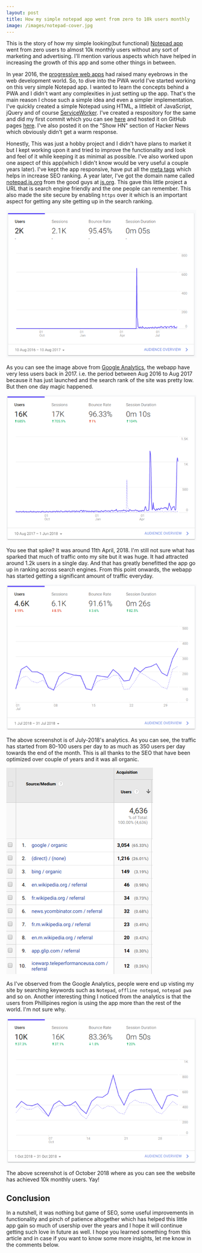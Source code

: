```yaml
---
layout: post
title: How my simple notepad app went from zero to 10k users monthly
image: /images/notepad-cover.jpg
---
```


This is the story of how my simple looking(but functional) [Notepad app](https://notepad.js.org/) went from zero users to almost 10k monthly users without any sort of marketing and advertising. I'll mention various aspects which have helped in increasing the growth of this app and some other things in between.

In year 2016, the [progressive web apps](https://developers.google.com/web/progressive-web-apps/) had raised many eyebrows in the web development world. So, to dive into the PWA world I've started working on this very simple Notepad app. I wanted to learn the concepts behind a PWA and I didn't want any complexities in just setting up the app. That's the main reason I chose such a simple idea and even a simpler implementation. I've quickly created a simple Notepad using HTML, a littlebit of JavaScript, jQuery and of course [ServiceWorker](https://developers.google.com/web/fundamentals/primers/service-workers/). I've created a respository for the same and did my first commit which you can see [here](https://github.com/amitmerchant1990/notepad/commit/0ee864d78f6a7be76120a6267592f586c265d82e) and hosted it on GitHub pages [here](https://www.amitmerchant.com/notepad/). I've also posted it on the "Show HN" section of Hacker News which obviously didn't get a warm response.

Honestly, This was just a hobby project and I didn't have plans to market it but I kept working upon it and tried to improve the functionality and look and feel of it while keeping it as minimal as possible. I've also worked upon one aspect of this app(which I didn't know would be very useful a couple years later). I've kept the app responsive, have put all the [meta tags](https://github.com/amitmerchant1990/notepad/blob/master/index.html) which helps in increase SEO ranking. 
A year later, I've got the domain name called [notepad.js.org](https://notepad.js.org/) from the good guys at [js.org](https://js.org). This gave this little project a URL that is search engine friendly and the one people can remember. This also made the site secure by enabling `https` over it which is an important aspect for getting any site getting up in the search ranking.

![](/images/aug2016-aug2017.png)

As you can see the image above from [Google Analytics](https://analytics.google.com/analytics/web/), the webapp have very less users back in 2017. i.e. the period between Aug 2016 to Aug 2017 because it has just launched and the search rank of the site was pretty low. But then one day magic happened.

![](/images/Apr-2018.png)

You see that spike? It was around 11th April, 2018. I'm still not sure what has sparked that much of traffic onto my site but it was huge. It had attracted around 1.2k users in a single day. And that has greatly benefitted the app go up in ranking across search engines. From this point onwards, the webapp has started getting a significant amount of traffic everyday.

![](/images/July-2018.png)

The above screenshot is of July-2018's analytics. As you can see, the traffic has started from 80-100 users per day to as much as 350 users per day towards the end of the month. This is all thanks to the SEO that have been optimized over couple of years and it was all organic.

![](/images/organic-traffic.png)

As I've observed from the Google Analytics, people were end up visting my site by searching keywords such as `Notepad`, `offline notepad`, `notepad pwa` and so on. Another interesting thing I noticed from the analytics is that the users from Phillipines region is using the app more than the rest of the world. I'm not sure why.

![](/images/Oct-2018.png)

The above screenshot is of October 2018 where as you can see the website has achieved 10k monthly users. Yay! 

## Conclusion

In a nutshell, it was nothing but game of SEO, some useful improvements in functionality and pinch of patience altogether which has helped this little app gain so much of usership over the years and I hope it will continue getting such love in future as well. I hope you learned something from this article and in case if you want to know some more insights, let me know in the comments below.
